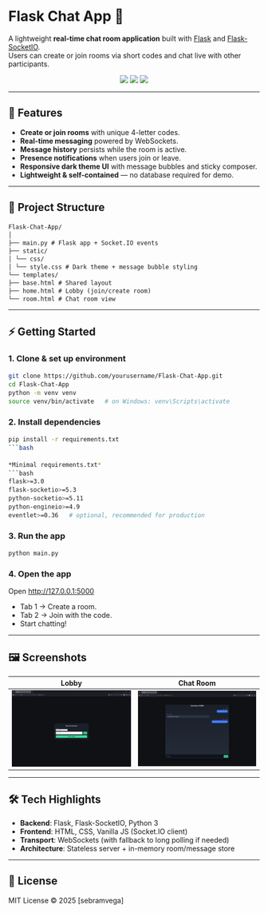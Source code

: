 # Flask Chat App 💬

A lightweight **real-time chat room application** built with [Flask](https://flask.palletsprojects.com/) and [Flask-SocketIO](https://flask-socketio.readthedocs.io/).  
Users can create or join rooms via short codes and chat live with other participants.  

<p align="center">
  <img src="https://img.shields.io/badge/python-3.9%2B-blue" />
  <img src="https://img.shields.io/badge/flask-3.x-green" />
  <img src="https://img.shields.io/badge/socket.io-4.x-orange" />
</p>

---

## 🚀 Features
- **Create or join rooms** with unique 4-letter codes.
- **Real-time messaging** powered by WebSockets.
- **Message history** persists while the room is active.
- **Presence notifications** when users join or leave.
- **Responsive dark theme UI** with message bubbles and sticky composer.
- **Lightweight & self-contained** — no database required for demo.

---

## 📂 Project Structure
```
Flask-Chat-App/
│
├── main.py # Flask app + Socket.IO events
├── static/
│ └── css/
│ └── style.css # Dark theme + message bubble styling
└── templates/
├── base.html # Shared layout
├── home.html # Lobby (join/create room)
└── room.html # Chat room view
```

---

## ⚡️ Getting Started

### 1. Clone & set up environment
```bash
git clone https://github.com/yourusername/Flask-Chat-App.git
cd Flask-Chat-App
python -m venv venv
source venv/bin/activate   # on Windows: venv\Scripts\activate
```

### 2. Install dependencies
```bash
pip install -r requirements.txt
```bash

*Minimal requirements.txt*
```bash
flask>=3.0
flask-socketio>=5.3
python-socketio>=5.11
python-engineio>=4.9
eventlet>=0.36   # optional, recommended for production
```

### 3. Run the app
```bash
python main.py
```

### 4. Open the app
Open http://127.0.0.1:5000
- Tab 1 → Create a room.
- Tab 2 → Join with the code.
- Start chatting!

---

## 🖼️ Screenshots
| Lobby | Chat Room |
|---|---|
| <img src="docs/screenshot-home.png" alt="Lobby screenshot" width="430"> | <img src="docs/screenshot-room.png" alt="Chat room screenshot" width="430"> |

---

## 🛠️ Tech Highlights
- **Backend**: Flask, Flask-SocketIO, Python 3
- **Frontend**: HTML, CSS, Vanilla JS (Socket.IO client)
- **Transport**: WebSockets (with fallback to long polling if needed)
- **Architecture**: Stateless server + in-memory room/message store

---

## 📜 License
MIT License © 2025 [sebramvega]
